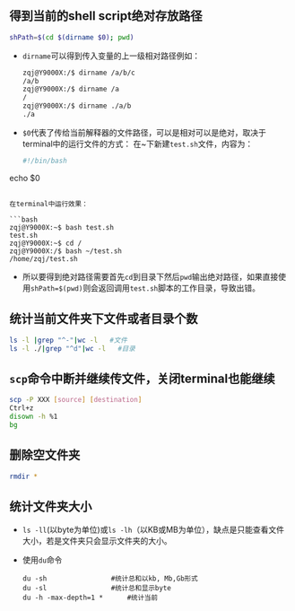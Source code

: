 ## 得到当前的shell script绝对存放路径

```bash
shPath=$(cd $(dirname $0); pwd)
```

* `dirname`可以得到传入变量的上一级相对路径例如：

  ```bash
  zqj@Y9000X:/$ dirname /a/b/c
  /a/b
  zqj@Y9000X:/$ dirname /a
  /
  zqj@Y9000X:/$ dirname ./a/b
  ./a
  ```

* `$0`代表了传给当前解释器的文件路径，可以是相对可以是绝对，取决于terminal中的运行文件的方式：
在~下新建`test.sh`文件，内容为：
  
  ```bash
  #!/bin/bash
echo $0
  ```
  
  在terminal中运行效果：
  
  ```bash
  zqj@Y9000X:~$ bash test.sh
  test.sh
  zqj@Y9000X:~$ cd /
  zqj@Y9000X:/$ bash ~/test.sh
  /home/zqj/test.sh
  ```
  
* 所以要得到绝对路径需要首先`cd`到目录下然后`pwd`输出绝对路径，如果直接使用`shPath=$(pwd)`则会返回调用`test.sh`脚本的工作目录，导致出错。

## 统计当前文件夹下文件或者目录个数

```bash
ls -l |grep "^-"|wc -l   #文件
ls -l ./|grep "^d"|wc -l   #目录
```



## `scp`命令中断并继续传文件，关闭terminal也能继续

```bash
scp -P XXX [source] [destination]
Ctrl+z
disown -h %1
bg
```



## 删除空文件夹

```bash
rmdir *
```



## 统计文件夹大小

* `ls -ll`(以byte为单位)或`ls -lh`（以KB或MB为单位），缺点是只能查看文件大小，若是文件夹只会显示文件夹的大小。

* 使用`du`命令

  ```
  du -sh  				#统计总和以kb, Mb,Gb形式
  du -sl  				#统计总和显示byte
  du -h -max-depth=1 *  	#统计当前
  ```

  

